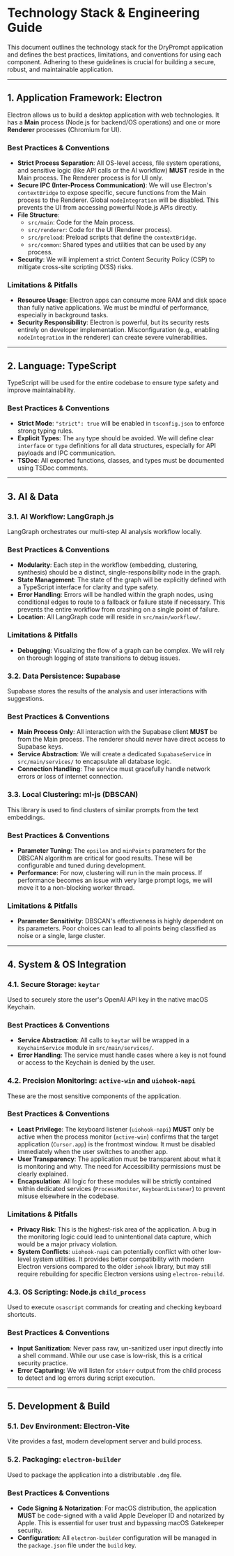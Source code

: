 # Technology Stack & Engineering Guide

This document outlines the technology stack for the DryPrompt application and defines the best practices, limitations, and conventions for using each component. Adhering to these guidelines is crucial for building a secure, robust, and maintainable application.

---

## 1. Application Framework: Electron

Electron allows us to build a desktop application with web technologies. It has a **Main** process (Node.js for backend/OS operations) and one or more **Renderer** processes (Chromium for UI).

### Best Practices & Conventions
*   **Strict Process Separation**: All OS-level access, file system operations, and sensitive logic (like API calls or the AI workflow) **MUST** reside in the Main process. The Renderer process is for UI only.
*   **Secure IPC (Inter-Process Communication)**: We will use Electron's `contextBridge` to expose specific, secure functions from the Main process to the Renderer. Global `nodeIntegration` will be disabled. This prevents the UI from accessing powerful Node.js APIs directly.
*   **File Structure**:
    *   `src/main`: Code for the Main process.
    *   `src/renderer`: Code for the UI (Renderer process).
    *   `src/preload`: Preload scripts that define the `contextBridge`.
    *   `src/common`: Shared types and utilities that can be used by any process.
*   **Security**: We will implement a strict Content Security Policy (CSP) to mitigate cross-site scripting (XSS) risks.

### Limitations & Pitfalls
*   **Resource Usage**: Electron apps can consume more RAM and disk space than fully native applications. We must be mindful of performance, especially in background tasks.
*   **Security Responsibility**: Electron is powerful, but its security rests entirely on developer implementation. Misconfiguration (e.g., enabling `nodeIntegration` in the renderer) can create severe vulnerabilities.

---

## 2. Language: TypeScript

TypeScript will be used for the entire codebase to ensure type safety and improve maintainability.

### Best Practices & Conventions
*   **Strict Mode**: `"strict": true` will be enabled in `tsconfig.json` to enforce strong typing rules.
*   **Explicit Types**: The `any` type should be avoided. We will define clear `interface` or `type` definitions for all data structures, especially for API payloads and IPC communication.
*   **TSDoc**: All exported functions, classes, and types must be documented using TSDoc comments.

---

## 3. AI & Data

### 3.1. AI Workflow: LangGraph.js

LangGraph orchestrates our multi-step AI analysis workflow locally.

### Best Practices & Conventions
*   **Modularity**: Each step in the workflow (embedding, clustering, synthesis) should be a distinct, single-responsibility node in the graph.
*   **State Management**: The state of the graph will be explicitly defined with a TypeScript interface for clarity and type safety.
*   **Error Handling**: Errors will be handled within the graph nodes, using conditional edges to route to a fallback or failure state if necessary. This prevents the entire workflow from crashing on a single point of failure.
*   **Location**: All LangGraph code will reside in `src/main/workflow/`.

### Limitations & Pitfalls
*   **Debugging**: Visualizing the flow of a graph can be complex. We will rely on thorough logging of state transitions to debug issues.

### 3.2. Data Persistence: Supabase

Supabase stores the results of the analysis and user interactions with suggestions.

### Best Practices & Conventions
*   **Main Process Only**: All interaction with the Supabase client **MUST** be from the Main process. The renderer should never have direct access to Supabase keys.
*   **Service Abstraction**: We will create a dedicated `SupabaseService` in `src/main/services/` to encapsulate all database logic.
*   **Connection Handling**: The service must gracefully handle network errors or loss of internet connection.

### 3.3. Local Clustering: ml-js (DBSCAN)

This library is used to find clusters of similar prompts from the text embeddings.

### Best Practices & Conventions
*   **Parameter Tuning**: The `epsilon` and `minPoints` parameters for the DBSCAN algorithm are critical for good results. These will be configurable and tuned during development.
*   **Performance**: For now, clustering will run in the main process. If performance becomes an issue with very large prompt logs, we will move it to a non-blocking worker thread.

### Limitations & Pitfalls
*   **Parameter Sensitivity**: DBSCAN's effectiveness is highly dependent on its parameters. Poor choices can lead to all points being classified as noise or a single, large cluster.

---

## 4. System & OS Integration

### 4.1. Secure Storage: `keytar`

Used to securely store the user's OpenAI API key in the native macOS Keychain.

### Best Practices & Conventions
*   **Service Abstraction**: All calls to `keytar` will be wrapped in a `KeychainService` module in `src/main/services/`.
*   **Error Handling**: The service must handle cases where a key is not found or access to the Keychain is denied by the user.

### 4.2. Precision Monitoring: `active-win` and `uiohook-napi`

These are the most sensitive components of the application.

### Best Practices & Conventions
*   **Least Privilege**: The keyboard listener (`uiohook-napi`) **MUST** only be active when the process monitor (`active-win`) confirms that the target application (`Cursor.app`) is the frontmost window. It must be disabled immediately when the user switches to another app.
*   **User Transparency**: The application must be transparent about what it is monitoring and why. The need for Accessibility permissions must be clearly explained.
*   **Encapsulation**: All logic for these modules will be strictly contained within dedicated services (`ProcessMonitor`, `KeyboardListener`) to prevent misuse elsewhere in the codebase.

### Limitations & Pitfalls
*   **Privacy Risk**: This is the highest-risk area of the application. A bug in the monitoring logic could lead to unintentional data capture, which would be a major privacy violation.
*   **System Conflicts**: `uiohook-napi` can potentially conflict with other low-level system utilities. It provides better compatibility with modern Electron versions compared to the older `iohook` library, but may still require rebuilding for specific Electron versions using `electron-rebuild`.

### 4.3. OS Scripting: Node.js `child_process`

Used to execute `osascript` commands for creating and checking keyboard shortcuts.

### Best Practices & Conventions
*   **Input Sanitization**: Never pass raw, un-sanitized user input directly into a shell command. While our use case is low-risk, this is a critical security practice.
*   **Error Capturing**: We will listen for `stderr` output from the child process to detect and log errors during script execution.

---

## 5. Development & Build

### 5.1. Dev Environment: Electron-Vite

Vite provides a fast, modern development server and build process.

### 5.2. Packaging: `electron-builder`

Used to package the application into a distributable `.dmg` file.

### Best Practices & Conventions
*   **Code Signing & Notarization**: For macOS distribution, the application **MUST** be code-signed with a valid Apple Developer ID and notarized by Apple. This is essential for user trust and bypassing macOS Gatekeeper security.
*   **Configuration**: All `electron-builder` configuration will be managed in the `package.json` file under the `build` key. 